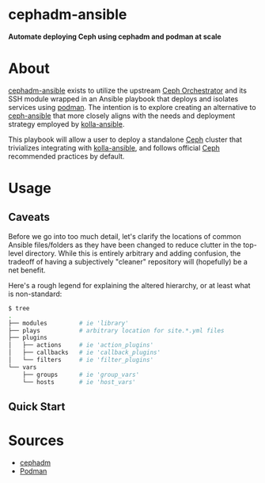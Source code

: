 cephadm-ansible
===================
**Automate deploying Ceph using cephadm and podman at scale**

About
===================
[cephadm-ansible] exists to utilize the upstream [Ceph Orchestrator]
and its SSH module wrapped in an Ansible playbook that deploys and
isolates services using [podman]. The intention is to explore creating
an alternative to [ceph-ansible] that more closely aligns with the
needs and deployment strategy employed by [kolla-ansible].

This playbook will allow a user to deploy a standalone [Ceph] cluster
that trivializes integrating with [kolla-ansible], and follows
official [Ceph] recommended practices by default.


Usage
===================

Caveats
-------------------
Before we go into too much detail, let's clarify the locations of
common Ansible files/folders as they have been changed to reduce
clutter in the top-level directory.  While this is entirely arbitrary
and adding confusion, the tradeoff of having a subjectively "cleaner"
repository will (hopefully) be a net benefit.

Here's a rough legend for explaining the altered hierarchy, or at
least what is non-standard:

```sh
$ tree
.
├── modules         # ie 'library'
├── plays           # arbitrary location for site.*.yml files
├── plugins
│   ├── actions     # ie 'action_plugins'
│   ├── callbacks   # ie 'callback_plugins'
│   └── filters     # ie 'filter_plugins'
└── vars
    ├── groups      # ie 'group_vars'
    └── hosts       # ie 'host_vars'
```

Quick Start
-------------------


Sources
===================
* [cephadm]
* [Podman]


[ceph]: ceph.com
[ceph orchestrator]: https://docs.ceph.com/docs/master/mgr/orchestrator_cli/
[ceph-ansible]: https://github.com/ceph/ceph-ansible
[cephadm]: https://docs.ceph.com/docs/master/bootstrap
[cephadm-ansible]: https://github.com/jcmdln/cephadm-ansible
[kolla-ansible]: https://github.com/openstack/kolla-ansible
[podman]: https://podman.io/
